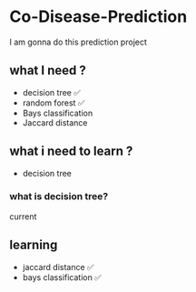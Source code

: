 # Co-Disease-Prediction

I am gonna do this prediction project 


## what I need ?
- decision tree ✅
- random forest ✅ 
- Bays classification 
- Jaccard distance 


## what i need to learn ?
- decision tree

### what is decision tree? 




current 
## learning 
- jaccard distance ✅
- bays classification ✅ 


